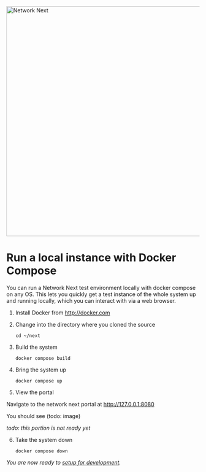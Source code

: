 <img src="https://static.wixstatic.com/media/799fd4_0512b6edaeea4017a35613b4c0e9fc0b~mv2.jpg/v1/fill/w_1200,h_140,al_c,q_80,usm_0.66_1.00_0.01/networknext_logo_colour_black_RGB_tightc.jpg" alt="Network Next" width="600"/>

<br>

# Run a local instance with Docker Compose

You can run a Network Next test environment locally with docker compose on any OS. This lets you quickly get a test instance of the whole system up and running locally, which you can interact with via a web browser.

1. Install Docker from http://docker.com

2. Change into the directory where you cloned the source

   `cd ~/next`

3. Build the system

   `docker compose build`

4. Bring the system up

   `docker compose up`

5. View the portal

Navigate to the network next portal at http://127.0.0.1:8080

You should see (todo: image)

_todo: this portion is not ready yet_

6. Take the system down

   `docker compose down`

_You are now ready to [setup for development](setup_for_development.md)._
